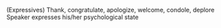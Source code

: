 (Expressives) Thank, congratulate, apologize, welcome, condole, deplore
	Speaker expresses his/her psychological state